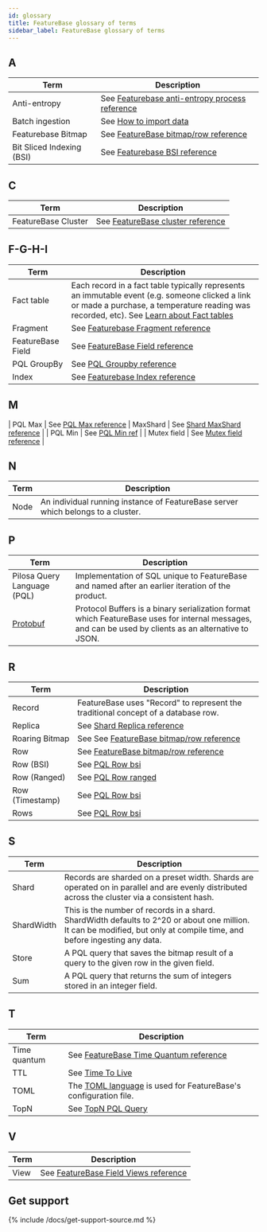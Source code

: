 ```yaml
---
id: glossary
title: FeatureBase glossary of terms
sidebar_label: FeatureBase glossary of terms
---
```



## A

| Term | Description |
|---|---|
| Anti-entropy | See [Featurebase anti-entropy process reference](/fb-db-ref/shard-anti-entropy-ref.md) |
| Batch ingestion | See [How to import data](/concepts/how-to-import-data.md) |
| Featurebase Bitmap | See [FeatureBase bitmap/row reference](/fb-db-ref/fb-bitmap-row-ref.md) |
| Bit Sliced Indexing (BSI) | See [Featurebase BSI reference](/fb-db-ref/fb-bsi-ref.md)

## C

| Term | Description |
|---|---|
| FeatureBase Cluster | See [FeatureBase cluster reference](/fb-db-ref/fb-cluster-ref.md)

## F-G-H-I

| Term | Description |
|---|---|
| Fact table | Each record in a fact table typically represents an immutable event (e.g. someone clicked a link or made a purchase, a temperature reading was recorded, etc). See [Learn about Fact tables](https://en.wikipedia.org/wiki/Fact_table) |
| Fragment | See [Featurebase Fragment reference](/fb-db-ref/fb-fragment-ref.md)
| FeatureBase Field | See [FeatureBase Field reference](/fb-db-ref/fb-field-ref.md)
| PQL GroupBy | See [PQL Groupby reference](pql-groupby-ref.md)
| Index | See [Featurebase Index reference](/fb-db-ref/fb-index-ref.md) |

## M

| PQL Max | See [PQL Max reference](/pql/pql-max-ref.md)
| MaxShard | See [Shard MaxShard reference](/fb-db-ref/shard-maxshard-ref.md) |
| PQL Min | See [PQL Min ref](/pql/pql-min-ref.md) |
| Mutex field | See [Mutex field reference](/fb-db-ref/mutex-field-ref.md) |

## N

| Term | Description |
|---|---|
| Node | An individual running instance of FeatureBase server which belongs to a cluster.

## P

| Term | Description |
|---|---|
| Pilosa Query Language (PQL) | Implementation of SQL unique to FeatureBase and named after an earlier iteration of the product. |
| [Protobuf](https://developers.google.com/protocol-buffers/) | Protocol Buffers is a binary serialization format which FeatureBase uses for internal messages, and can be used by clients as an alternative to JSON. |

## R

| Term | Description |
|---|---|
| Record | FeatureBase uses "Record" to represent the traditional concept of a database row. |
| Replica | See [Shard Replica reference](/fb-db/shard-replica-ref.md)
| Roaring Bitmap | See See [FeatureBase bitmap/row reference](/fb-db-ref/fb-bitmap-row-ref.md) |
| Row | See [FeatureBase bitmap/row reference](/fb-db-ref/fb-bitmap-row-ref.md) |
| Row (BSI) | See [PQL Row bsi](/pql/pql-row-bsi-ref.md) |
| Row (Ranged) | See [PQL Row ranged](/pql/pql-row-ranged-ref.md) |
| Row (Timestamp) | See [PQL Row bsi](/pql/pql-row-bsi-ref.md) |
| Rows | See [PQL Row bsi](/pql/pql-rows-ref.md) |

## S

| Term | Description |
|---|---|
| Shard | Records are sharded on a preset width. Shards are operated on in parallel and are evenly distributed across the cluster via a consistent hash. |
| ShardWidth | This is the number of records in a shard. ShardWidth defaults to 2^20 or about one million. It can be modified, but only at compile time, and before ingesting any data. |
| Store | A PQL query that saves the bitmap result of a query to the given row in the given field. |
| Sum | A PQL query that returns the sum of integers stored in an integer field. |

## T

| Term | Description |
|---|---|
| Time quantum | See [FeatureBase Time Quantum reference](/fb-db-ref/fb-row-ranged-time-quantum-ref.md )|
| TTL | See [Time To Live](/concepts/time-to-live.md) |
| TOML | The [TOML language](https://github.com/toml-lang/toml) is used for FeatureBase's configuration file. |
| TopN | See [TopN PQL Query](/pql-topn.md) |

## V

| Term | Description |
|---|---|
| View | See [FeatureBase Field Views reference](/fb-db-ref/fb-field-views-ref.md) |

## Get support

{% include /docs/get-support-source.md %}
